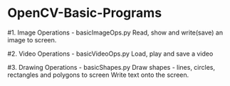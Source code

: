 # OpenCV-Basic-Programs

#1. Image Operations - basicImageOps.py
Read, show and write(save) an image to screen.

#2. Video Operations - basicVideoOps.py
Load, play and save a video

#3. Drawing Operations - basicShapes.py
Draw shapes - lines, circles, rectangles and polygons to screen
Write text onto the screen.
